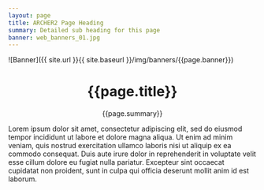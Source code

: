 ```yaml
---
layout: page
title: ARCHER2 Page Heading
summary: Detailed sub heading for this page
banner: web_banners_01.jpg
---
```



![Banner]({{ site.url }}{{ site.baseurl }}/img/banners/{{page.banner}})


<h1 align=center width=80%> {{page.title}} </h1>
<p align=center width=80%>{{page.summary}} </p>

Lorem ipsum dolor sit amet, consectetur adipiscing elit, sed do eiusmod tempor incididunt ut labore et dolore magna aliqua. Ut enim ad minim veniam, quis nostrud exercitation ullamco laboris nisi ut aliquip ex ea commodo consequat. Duis aute irure dolor in reprehenderit in voluptate velit esse cillum dolore eu fugiat nulla pariatur. Excepteur sint occaecat cupidatat non proident, sunt in culpa qui officia deserunt mollit anim id est laborum.